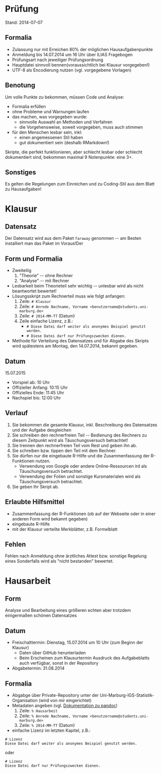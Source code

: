 # Prüfung
Stand: 2014-07-07

## Formalia
* Zulassung nur mit Erreichen 80% der möglichen Hausaufgabenpunkte
* Anmeldung bis 14.07.2014 um 16 Uhr über ILIAS Fragebogen
* Prüfungsart nach jeweiliger Prüfungsordnung
* Hauptdatei sinnvoll bennen(voraussichtlich bei Klausur vorgegeben!)
* UTF-8 als Encodierung nutzen (vgl. vorgegebene Vorlagen)

## Benotung
Um volle Punkte zu bekommen, müssen Code und Analyse:

* Formalia erfüllen
* ohne Probleme und Warnungen laufen  
* das machen, was vorgegeben wurde:  
    - sinnvolle Auswahl an Methoden und Verfahren
    - die Vorgehensweise, soweit vorgegeben, muss auch stimmen  
* für den Menschen lesbar sein, inkl:  
    - einen angemessenen Stil haben
    - gut dokumentiert sein (deshalb RMarkdown!)
    
Skripte, die perfekt funktionieren, aber schlecht lesbar oder schlecht dokumentiert sind, bekommen maximal 9 Notenpunkte: eine 3+.

## Sonstiges
Es gelten die Regelungen zum Einreichen und zu Coding-Stil aus dem Blatt zu Hausaufgaben!

# Klausur
## Datensatz 
Der Datensatz wird aus dem Paket `faraway` genommen -- am Besten installiert man das Paket im Voraus!Der 

## Form und Formalia
* Zweiteilig
    1. "Theorie" -- ohne Rechner
    2. "Analyse" -- mit Rechner
* Lesbarkeit beim Theorieteil sehr wichtig -- unlesbar wird als nicht beantwortet bewertet!
* Lösungsskript zum Rechnerteil muss wie folgt anfangen:  
    1. Zeile: `# Klausur`
    2. Zeile: `# Anrede Nachname, Vorname <benutzername@students.uni-marburg.de>`
    3. Zeile: `# 2014-MM-TT` (Datum) 
    4. Zeile einfache Lizenz, z.B.: 
          - `# Diese Datei darf weiter als anonymes Beispiel genutzt werden.`
          - `# Diese Datei darf nur Prüfungszwecken dienen.`
* Methode für Verteilung des Datensatzes und für Abgabe des Skripts wird spätestens am Montag, den 14.07.2014, bekannt gegeben.

## Datum
15.07.2015

- Vorspiel ab: 10 Uhr
- Offizieller Anfang: 10:15 Uhr
- Offizielles Ende: 11:45 Uhr
- Nachspiel bis: 12:00 Uhr

## Verlauf
1. Sie bekommen die gesamte Klausur, inkl. Beschreibung des Datensatzes und der Aufgabe desgleichen
2. Sie schreiben den rechnerfreien Teil -- Bedienung des Rechners zu diesem Zeitpunkt wird als Täuschungsversuch betrachtet!
3. Sie trennen den rechnerfreien Teil vom Rest und geben ihn ab.
4. Sie schreiben bzw. tippen den Teil mit dem Rechner.
5. Sie dürfen *nur* die eingebaute R-Hilfe und die Zusammenfassung der R-Funktionen nutzen.
    - Verwendung von Google oder andere Online-Ressourcen ird als Täuschungsversuch betrachtet.
    - Verwendung der Folien und sonstige Kursmaterialen wird als Täuschungsversuch betrachtet.
6. Sie geben Ihr Skript ab.

## Erlaubte Hilfsmittel
- Zusammenfassung der R-Funktionen (ob auf der Webseite oder in einer anderen Form wird bekannt gegeben)
- eingebaute R-Hilfe
- mit der Klausur verteilte Merkblätter, z.B. Formelblatt

## Fehlen
Fehlen nach Anmeldung ohne ärztliches Attest bzw. sonstige Regelung eines Sonderfalls wird als "nicht bestanden" bewertet.

# Hausarbeit
## Form
Analyse und Bearbeitung eines größeren echten aber trotzdem einigermaßen schönen Datensatzes

## Datum
* Freischalttermin: Dienstag, 15.07.2014 um 10 Uhr (zum Beginn der Klausur)
  - Daten über GitHub herunterladen
  - Beim Erscheinen zum Klausurtermin Ausdruck des Aufgabeblatts auch verfügbar, sonst in der Repository 
* Abgabetermin: 31.08.2014

## Formalia
* Abgabge über Private-Repository unter der Uni-Marburg-IGS-Statistik-Organisation (wird von mir eingerichtet) 
* Metadaten angeben (vgl. [Dokumentation zu pandoc](http://johnmacfarlane.net/pandoc/README.html#title-block))  
    1. Zeile: `% Hausarbeit`
    2. Zeile: `% Anrede Nachname, Vorname <benutzername@students.uni-marburg.de>`
    3. Zeile: `% 2014-MM-TT` (Datum)
* einfache Lizenz im letzten Kapitel, z.B.: 
```
# Lizenz
Diese Datei darf weiter als anonymes Beispiel genutzt werden.
```
oder
```
# Lizenz
Diese Datei darf nur Prüfungszwecken dienen.
```
